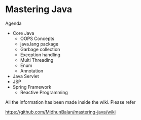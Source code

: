 # Mastering Java

Agenda 
* Core Java
  - OOPS Concepts
  - java.lang package
  - Garbage collection
  - Exception handling
  - Multi Threading
  - Enum
  - Annotation
* Java Servlet
* JSP
* Spring Framework
  - Reactive Programming

All the information has been made inside the wiki. Please refer

https://github.com/MidhunBalan/mastering-java/wiki

